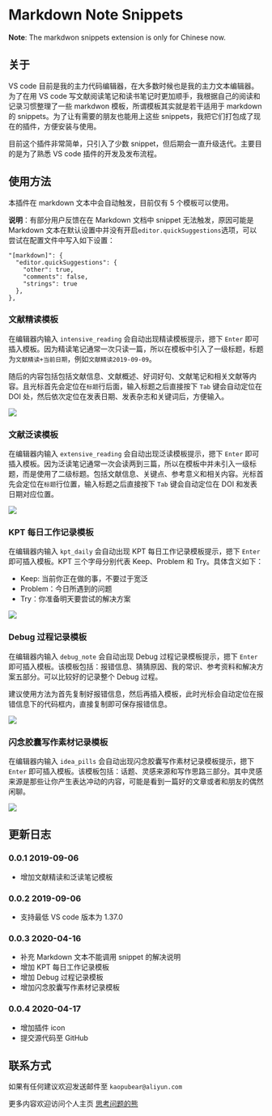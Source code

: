 # Markdown Note Snippets

**Note**: The markdwon snippets extension is only for Chinese now.

## 关于

VS code 目前是我的主力代码编辑器，在大多数时候也是我的主力文本编辑器。为了在用 VS code 写文献阅读笔记和读书笔记时更加顺手，我根据自己的阅读和记录习惯整理了一些 markdwon 模板，所谓模板其实就是若干适用于 markdown 的 snippets。为了让有需要的朋友也能用上这些 snippets，我把它们打包成了现在的插件，方便安装与使用。

目前这个插件非常简单，只引入了少数 snippet，但后期会一直升级迭代。主要目的是为了熟悉 VS code 插件的开发及发布流程。

## 使用方法

本插件在 markdown 文本中会自动触发，目前仅有 5 个模板可以使用。

**说明**：有部分用户反馈在在 Markdown 文档中 snippet 无法触发，原因可能是 Markdown 文本在默认设置中并没有开启`editor.quickSuggestions`选项，可以尝试在配置文件中写入如下设置：

```
"[markdown]": {
  "editor.quickSuggestions": {
    "other": true,
    "comments": false,
    "strings": true
  },
},
```

### 文献精读模板

在编辑器内输入 `intensive_reading` 会自动出现精读模板提示，摁下 `Enter` 即可插入模板。因为精读笔记通常一次只读一篇，所以在模板中引入了一级标题，标题为`文献精读+当前日期`，例如`文献精读2019-09-09`。

随后的内容包括包括文献信息、文献概述、好词好句、文献笔记和相关文献等内容。且光标首先会定位在`标题`行后面，输入标题之后直接按下 `Tab` 键会自动定位在 DOI 处，然后依次定位在发表日期、发表杂志和关键词后，方便输入。

![](./image/20200417101653.gif)

### 文献泛读模板

在编辑器内输入 `extensive_reading` 会自动出现泛读模板提示，摁下 `Enter` 即可插入模板。因为泛读笔记通常一次会读两到三篇，所以在模板中并未引入一级标题，而是使用了二级标题。包括文献信息、关键点、参考意义和相关内容。光标首先会定位在`标题`行位置，输入标题之后直接按下 `Tab` 键会自动定位在 DOI 和发表日期对应位置。

![](./image/20200417101651.gif)

### KPT 每日工作记录模板

在编辑器内输入 `kpt_daily` 会自动出现 KPT 每日工作记录模板提示，摁下 `Enter` 即可插入模板。KPT 三个字母分别代表 Keep、Problem 和 Try。具体含义如下： 

- Keep: 当前你正在做的事，不要过于宽泛
- Problem：今日所遇到的问题
- Try：你准备明天要尝试的解决方案

![](./image/20200417101652.gif)

### Debug 过程记录模板

在编辑器内输入 `debug_note` 会自动出现 Debug 过程记录模板提示，摁下 `Enter` 即可插入模板。该模板包括：报错信息、猜猜原因、我的常识、参考资料和解决方案五部分。可以比较好的记录整个 Debug 过程。

建议使用方法为首先复制好报错信息，然后再插入模板，此时光标会自动定位在报错信息下的代码框内，直接复制即可保存报错信息。

![](./image/20200417101649.gif)

### 闪念胶囊写作素材记录模板

在编辑器内输入 `idea_pills` 会自动出现闪念胶囊写作素材记录模板提示，摁下 `Enter` 即可插入模板。该模板包括：话题、灵感来源和写作思路三部分。其中灵感来源是那些让你产生表达冲动的内容，可能是看到一篇好的文章或者和朋友的偶然闲聊。

![](./image/20200417101650.gif)

## 更新日志

### 0.0.1 2019-09-06

- 增加文献精读和泛读笔记模板

### 0.0.2 2019-09-06

- 支持最低 VS code 版本为 1.37.0

### 0.0.3 2020-04-16

- 补充 Markdown 文本不能调用 snippet 的解决说明
- 增加 KPT 每日工作记录模板
- 增加 Debug 过程记录模板
- 增加闪念胶囊写作素材记录模板  

### 0.0.4 2020-04-17

- 增加插件 icon
- 提交源代码至 GitHub

## 联系方式

如果有任何建议欢迎发送邮件至 `kaopubear@aliyun.com`

更多内容欢迎访问个人主页 [思考问题的熊](https://kaopubear.top)
